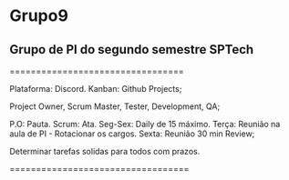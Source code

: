 # Grupo9
Grupo de PI do segundo semestre SPTech
---

=================================

Plataforma: Discord.
Kanban: Github Projects;



Project Owner, Scrum  Master, Tester, Development, QA;

P.O: Pauta.
Scrum: Ata.
Seg-Sex: Daily de 15 máximo.
Terça: Reunião na aula de PI - Rotacionar os cargos.
Sexta: Reunião 30 min Review;


Determinar tarefas solidas para todos com prazos.





==================================
